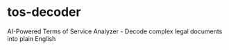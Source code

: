 # tos-decoder
AI-Powered Terms of Service Analyzer - Decode complex legal documents into plain English
